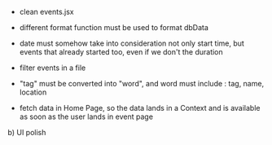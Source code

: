 - clean events.jsx

- different format function must be used to format dbData

- date must somehow take into consideration not only start time, but events that already started too, even if we don't the duration

- filter events in a file

- "tag" must be converted into "word", and word must include : tag, name, location

- fetch data in Home Page, so the data lands in a Context and is available as soon as the user lands in event page

b) UI polish
